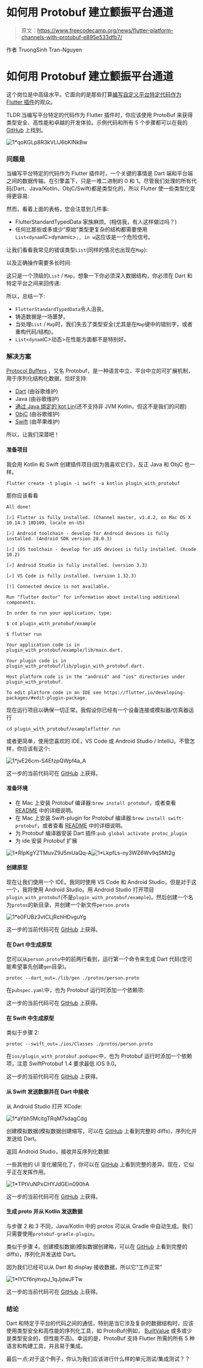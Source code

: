 # 如何用 Protobuf 建立颤振平台通道

> 原文：<https://www.freecodecamp.org/news/flutter-platform-channels-with-protobuf-e895e533dfb7/>

作者 TruongSinh Tran-Nguyen

# 如何用 Protobuf 建立颤振平台通道

这个岗位是中高级水平。它面向的是那些打算[编写自定义平台特定代码作为 Flutter 插件](https://flutter.dev/docs/development/platform-integration/platform-channels)的观众。

TLDR:当编写平台特定的代码作为 Flutter 插件时，你应该使用 ProtoBuf 来获得类型安全、高性能和卓越的开发体验。示例代码和所有 5 个步骤都可以在我的 [GitHub](https://github.com/truongsinh/flutter-plugin-protobuf) 上找到。

![1*qoKGLp8R3kVLlJ6bKlNkBw](img/f1b294de25682f7fc43e7471a4bc9710.png)

### 问题是

当编写平台特定的代码作为 Flutter 插件时，一个关键的事情是 Dart 端和平台端之间的数据传输。在引擎盖下，只是一堆二进制的 0 和 1。尽管我们处理的所有代码(Dart、Java/Kotlin、ObjC/Swift)都是类型化的，所以 Flutter 使一些类型化变得更容易:

然而，看着上面的表格，您会注意到几件事:

*   FlutterStandardTypedData 家族麻烦。(相信我，有人这样做过吗？)
*   任何比那些或多或少“原始”类型更复杂的结构都需要使用`List<dynam`IC>dynamic>`;, in w`这应该是一个危险信号。

让我们看看我常见的错误类型`List`(同样的情况也出现在`Map`):

以及正确操作需要多长时间:

这只是一个顶级的`List` / `Map`，想象一下你必须深入数据结构，你必须在 Dart 和特定平台之间来回传递:

所以，总结一下:

*   `FlutterStandardTypedData`令人沮丧。
*   铸造数据是一场噩梦。
*   当处理`List` / `Map`时，我们失去了类型安全(尤其是在`Map`键中的错别字，或者重构代码/结构)。
*   `List<dynam`IC>动态>在性能方面都不是特别好。

### 解决方案

[Protocol Buffers](https://developers.google.com/protocol-buffers/) ，又名 Protobuf，是一种语言中立、平台中立的可扩展机制，用于序列化结构化数据，恰好支持:

*   [Dart](https://developers.google.com/protocol-buffers/docs/darttutorial) (由谷歌维护)
*   Java (由谷歌维护)
*   [通过 Java 绑定的 kot Lin](https://github.com/protocolbuffers/protobuf/issues/3742)(还不支持非 JVM Kotlin，但这不是我们的问题)
*   [ObjC](https://github.com/protocolbuffers/protobuf/tree/master/objectivec) (由谷歌维护)
*   [Swift](https://github.com/apple/swift-protobuf) (由苹果维护)

所以，让我们深潜吧！

#### 准备项目

我会用 Kotlin 和 Swift 创建插件项目(因为我喜欢它们)，反正 Java 和 ObjC 也一样。

```
flutter create -t plugin -i swift -a kotlin plugin_with_protobuf
```

那你应该看看

```
All done!
```

```
[✓] Flutter is fully installed. (Channel master, v1.4.2, on Mac OS X 10.14.3 18D109, locale en-US)
```

```
[✓] Android toolchain - develop for Android devices is fully installed. (Android SDK version 28.0.3)
```

```
[✓] iOS toolchain - develop for iOS devices is fully installed. (Xcode 10.2)
```

```
[✓] Android Studio is fully installed. (version 3.3)
```

```
[✓] VS Code is fully installed. (version 1.32.3)
```

```
[!] Connected device is not available.
```

```
Run "flutter doctor" for information about installing additional components.
```

```
In order to run your application, type:
```

```
$ cd plugin_with_protobuf/example
```

```
$ flutter run
```

```
Your application code is in plugin_with_protobuf/example/lib/main.dart.
```

```
Your plugin code is in plugin_with_protobuf/lib/plugin_with_protobuf.dart.
```

```
Host platform code is in the "android" and "ios" directories under plugin_with_protobuf.
```

```
To edit platform code in an IDE see https://flutter.io/developing-packages/#edit-plugin-package.
```

现在运行项目以确保一切正常。我假设你已经有一个设备连接或模拟器/仿真器运行

```
cd plugin_with_protobuf/exampleflutter run
```

或者更简单，使用您喜欢的 IDE，VS Code 或 Android Studio / IntelliJ。不管怎样，你应该有这个:

![1*jvE26cm-S4EfzpQWpf4a_A](img/38cd6c79b277dc59189bdf4dcb2d88bd.png)

这一步的当前代码可在 [GitHub](https://github.com/truongsinh/flutter-plugin-protobuf/tree/step/0) 上获得。

#### 准备环境

*   在 Mac 上安装 Protobuf 编译器:`brew install protobuf`，或者查看 [README](https://github.com/protocolbuffers/protobuf#protocol-compiler-installation) 中的详细说明。
*   在 Mac 上安装 Swift-plugin for Protobuf 编译器:`brew install swift-protobuf`，或者查看 [README](https://github.com/apple/swift-protobuf#building-and-installing-the-code-generator-plugin) 中的详细说明。
*   为 Protobuf 编译器安装 Dart 插件:`pub global activate protoc_plugin`
*   为 ide 安装 Protobuf 扩展

![1*RIpKgYZTMuvZ9J5mUaQq-A](img/4b3c230cca469644168d12b0389ad237.png)![1*LkpfLs-ny3WZ6Wv9qSMt2g](img/ea1a416631486bb051231d19491a8f20.png)

#### 创建原型

现在让我们使用一个 IDE。我同时使用 VS Code 和 Android Studio，但是对于这一个，我将使用 Android Studio。用 Android Studio 打开项目`plugin_with_protobuf`(不是`plugin_with_protobuf/example`)。然后创建一个名为`protos`的新目录，并创建一个新文件`person.proto`

![1*e0FUBz3vtCLjRchHDvguYg](img/69457c97e0adfeb33286368cbc955e52.png)

这一步的当前代码可在 [GitHub](https://github.com/truongsinh/flutter-plugin-protobuf/tree/step/1) 上获得。

#### 在 Dart 中生成原型

您可以从`person.proto`中的前两行看到，运行第一个命令来生成 Dart 代码(您可能希望事先创建`gen`目录)。

```
protoc --dart_out=./lib/gen ./protos/person.proto
```

在`pubspec.yaml`中，也为 Protobuf 运行时添加一个依赖项:

这一步的当前代码可在 [GitHub](https://github.com/truongsinh/flutter-plugin-protobuf/tree/step/2) 上获得。

#### 在 Swift 中生成原型

类似于步骤 2:

```
protoc --swift_out=./ios/Classes ./protos/person.proto
```

在`ios/plugin_with_protobuf.podspec`中，也为 Protobuf 运行时添加一个依赖项，注意 SwiftProtobuf 1.4 要求最低 iOS 9.0。

这一步的当前代码可在 [GitHub](https://github.com/truongsinh/flutter-plugin-protobuf/tree/step/3) 上获得。

#### 从 Swift 发送数据并在 Dart 中接收

从 Android Studio 打开 XCode:

![1*aYbh5McitgTRqM7sdagCdg](img/34f5df7e657eced2078af60167ea556c.png)

创建模拟数据(模拟数据创建缩写，可以在 [GitHub](https://github.com/truongsinh/flutter-plugin-protobuf/tree/step/4) 上看到完整的 diffs)，序列化并发送给 Dart。

返回 Android Studio，接收并反序列化数据:

一些其他的 UI 变化被简化了，你可以在 [GitHub](https://github.com/truongsinh/flutter-plugin-protobuf/tree/step/4) 上看到完整的差异。现在，它似乎正在发挥作用。

![1*TPtVuNPxCHYJdGEin090hA](img/9d6a730a8d2649ce5b72bb93b73da146.png)

这一步的当前代码可在 [GitHub](https://github.com/truongsinh/flutter-plugin-protobuf/tree/step/4) 上获得。

#### 生成 proto 并从 Kotlin 发送数据

与步骤 2 和 3 不同，Java/Kotlin 中的 protos 可以从 Gradle 中自动生成。我们只需要使用`protobuf-gradle-plugin`。

类似于步骤 4，创建模拟数据(模拟数据创建略，可以在 [GitHub](https://github.com/truongsinh/flutter-plugin-protobuf/tree/step/5) 上看到完整的 diffs)，序列化并发送给 Dart。

因为我们已经可以从 Dart 和 display 接收数据，所以它“工作正常”

![1*IYCf6njmxpJ_1qJjdwJFTw](img/24a43aa14e4e672c42aaad856d1cc40c.png)

这一步的当前代码可在 [GitHub](https://github.com/truongsinh/flutter-plugin-protobuf/tree/step/5) 上获得。

### 结论

Dart 和特定于平台的代码之间的通信，特别是当它涉及复杂的数据结构时，应该使用类型安全和高性能的序列化工具，如 ProtoBuf(例如， [BuiltValue](https://github.com/google/built_value.dart) 或多或少是类型安全的，但性能不高)。幸运的是，ProtoBuf 支持 Flutter 所需的所有 5 种语言和构建工具，并且易于集成。

最后一点:对于这个例子，你认为我们应该进行什么样的单元测试/集成测试？？